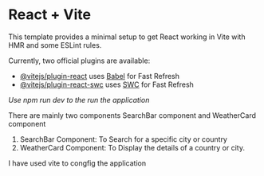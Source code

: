 # React + Vite

This template provides a minimal setup to get React working in Vite with HMR and some ESLint rules.

Currently, two official plugins are available:

- [@vitejs/plugin-react](https://github.com/vitejs/vite-plugin-react/blob/main/packages/plugin-react/README.md) uses [Babel](https://babeljs.io/) for Fast Refresh
- [@vitejs/plugin-react-swc](https://github.com/vitejs/vite-plugin-react-swc) uses [SWC](https://swc.rs/) for Fast Refresh

*Use npm run dev to the run the application*

There are mainly two components SearchBar component and WeatherCard component

1. SearchBar Component: To Search for a specific city or country
2. WeatherCard Component: To Display the details of a country or city.

I have used vite to congfig the application
